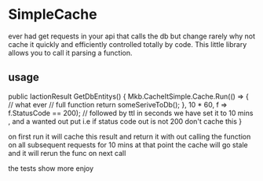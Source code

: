 # SimpleCache
ever had get requests in your api that calls the db but change rarely why not cache it quickly and efficiently controlled totally by code.
This little library allows you to call it parsing a function.

## usage

public IactionResult GetDbEntitys()
{
    Mkb.CacheItSimple.Cache.Run(() =>
    {
       // what ever                      // full function
       return someSeriveToDb();
      }, 10 * 60, f => f.StatusCode == 200);  // followed by ttl in seconds we have set it to 10 mins , and a wanted out put i.e if status code out is not 200 don't cache this
} 

on first run it will cache this result and return it with out calling the function on all subsequent requests for 10 mins at that point the cache will go stale and it will rerun the func on next call


the tests show more enjoy
